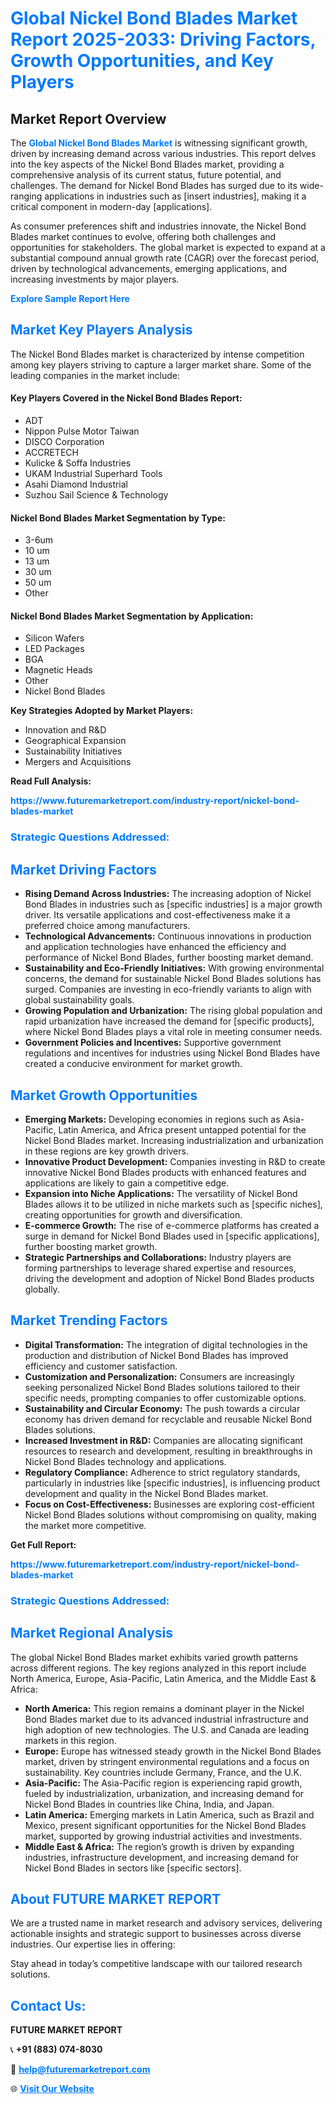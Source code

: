 <h1 style="color: #007BFF;">Global Nickel Bond Blades Market Report 2025-2033: Driving Factors, Growth Opportunities, and Key Players</h1>

<section id="overview">
<h2>Market Report Overview</h2>
<p>The <a href="https://www.futuremarketreport.com/industry-report/nickel-bond-blades-market" style="color: #007BFF; text-decoration: none;"><strong>Global Nickel Bond Blades Market</strong></a> is witnessing significant growth, driven by increasing demand across various industries. This report delves into the key aspects of the Nickel Bond Blades market, providing a comprehensive analysis of its current status, future potential, and challenges. The demand for Nickel Bond Blades has surged due to its wide-ranging applications in industries such as [insert industries], making it a critical component in modern-day [applications].</p>
<p>As consumer preferences shift and industries innovate, the Nickel Bond Blades market continues to evolve, offering both challenges and opportunities for stakeholders. The global market is expected to expand at a substantial compound annual growth rate (CAGR) over the forecast period, driven by technological advancements, emerging applications, and increasing investments by major players.</p>
</section>

<section id="overview">
<p><a href="https://www.futuremarketreport.com/request-sample/reportId=127916" style="color: #007BFF; text-decoration: none;"><strong>Explore Sample Report Here</strong></a></p>
</section>

<section id="key-players">
<h2 style="color: #007BFF;">Market Key Players Analysis</h2>
<p>The Nickel Bond Blades market is characterized by intense competition among key players striving to capture a larger market share. Some of the leading companies in the market include:</p>
<h4>Key Players Covered in the Nickel Bond Blades Report:</h4>
<ul><li>ADT</li><li>Nippon Pulse Motor Taiwan</li><li>DISCO Corporation</li><li>ACCRETECH</li><li>Kulicke &amp; Soffa Industries</li><li>UKAM Industrial Superhard Tools</li><li>Asahi Diamond Industrial</li><li>Suzhou Sail Science &amp; Technology</li></ul>
<h4>Nickel Bond Blades Market Segmentation by Type:</h4>
<ul><li>3-6um</li><li>10 um</li><li>13 um</li><li>30 um</li><li>50 um</li><li>Other</li></ul>

<h4>Nickel Bond Blades Market Segmentation by Application:</h4>
<ul><li>Silicon Wafers</li><li>LED Packages</li><li>BGA</li><li>Magnetic Heads</li><li>Other</li><li>Nickel Bond Blades</li></ul>
<p><strong>Key Strategies Adopted by Market Players:</strong></p>
<ul>
<li>Innovation and R&D</li>
<li>Geographical Expansion</li>
<li>Sustainability Initiatives</li>
<li>Mergers and Acquisitions</li>
</ul>
</section>

<section>
<p><strong>Read Full Analysis: </strong></p><a href="https://www.futuremarketreport.com/industry-report/nickel-bond-blades-market" style="color: #007BFF; text-decoration: none;"><strong>https://www.futuremarketreport.com/industry-report/nickel-bond-blades-market</strong></a>
<h3 style="color: #007BFF;">Strategic Questions Addressed:</h3>
</section>

<section id="driving-factors">
<h2 style="color: #007BFF;">Market Driving Factors</h2>
<ul>
<li><strong>Rising Demand Across Industries:</strong> The increasing adoption of Nickel Bond Blades in industries such as [specific industries] is a major growth driver. Its versatile applications and cost-effectiveness make it a preferred choice among manufacturers.</li>
<li><strong>Technological Advancements:</strong> Continuous innovations in production and application technologies have enhanced the efficiency and performance of Nickel Bond Blades, further boosting market demand.</li>
<li><strong>Sustainability and Eco-Friendly Initiatives:</strong> With growing environmental concerns, the demand for sustainable Nickel Bond Blades solutions has surged. Companies are investing in eco-friendly variants to align with global sustainability goals.</li>
<li><strong>Growing Population and Urbanization:</strong> The rising global population and rapid urbanization have increased the demand for [specific products], where Nickel Bond Blades plays a vital role in meeting consumer needs.</li>
<li><strong>Government Policies and Incentives:</strong> Supportive government regulations and incentives for industries using Nickel Bond Blades have created a conducive environment for market growth.</li>
</ul>
</section>

<section id="growth-opportunities">
<h2 style="color: #007BFF;">Market Growth Opportunities</h2>
<ul>
<li><strong>Emerging Markets:</strong> Developing economies in regions such as Asia-Pacific, Latin America, and Africa present untapped potential for the Nickel Bond Blades market. Increasing industrialization and urbanization in these regions are key growth drivers.</li>
<li><strong>Innovative Product Development:</strong> Companies investing in R&D to create innovative Nickel Bond Blades products with enhanced features and applications are likely to gain a competitive edge.</li>
<li><strong>Expansion into Niche Applications:</strong> The versatility of Nickel Bond Blades allows it to be utilized in niche markets such as [specific niches], creating opportunities for growth and diversification.</li>
<li><strong>E-commerce Growth:</strong> The rise of e-commerce platforms has created a surge in demand for Nickel Bond Blades used in [specific applications], further boosting market growth.</li>
<li><strong>Strategic Partnerships and Collaborations:</strong> Industry players are forming partnerships to leverage shared expertise and resources, driving the development and adoption of Nickel Bond Blades products globally.</li>
</ul>
</section>

<section id="trending-factors">
<h2 style="color: #007BFF;">Market Trending Factors</h2>
<ul>
<li><strong>Digital Transformation:</strong> The integration of digital technologies in the production and distribution of Nickel Bond Blades has improved efficiency and customer satisfaction.</li>
<li><strong>Customization and Personalization:</strong> Consumers are increasingly seeking personalized Nickel Bond Blades solutions tailored to their specific needs, prompting companies to offer customizable options.</li>
<li><strong>Sustainability and Circular Economy:</strong> The push towards a circular economy has driven demand for recyclable and reusable Nickel Bond Blades solutions.</li>
<li><strong>Increased Investment in R&D:</strong> Companies are allocating significant resources to research and development, resulting in breakthroughs in Nickel Bond Blades technology and applications.</li>
<li><strong>Regulatory Compliance:</strong> Adherence to strict regulatory standards, particularly in industries like [specific industries], is influencing product development and quality in the Nickel Bond Blades market.</li>
<li><strong>Focus on Cost-Effectiveness:</strong> Businesses are exploring cost-efficient Nickel Bond Blades solutions without compromising on quality, making the market more competitive.</li>
</ul>
</section>

<section>
<p><strong>Get Full Report: </strong></p><a href="https://www.futuremarketreport.com/industry-report/nickel-bond-blades-market" style="color: #007BFF; text-decoration: none;"><strong>https://www.futuremarketreport.com/industry-report/nickel-bond-blades-market</strong></a>
<h3 style="color: #007BFF;">Strategic Questions Addressed:</h3>
</section>


<section id="regional-analysis">
<h2 style="color: #007BFF;">Market Regional Analysis</h2>
<p>The global Nickel Bond Blades market exhibits varied growth patterns across different regions. The key regions analyzed in this report include North America, Europe, Asia-Pacific, Latin America, and the Middle East & Africa:</p>
<ul>
<li><strong>North America:</strong> This region remains a dominant player in the Nickel Bond Blades market due to its advanced industrial infrastructure and high adoption of new technologies. The U.S. and Canada are leading markets in this region.</li>
<li><strong>Europe:</strong> Europe has witnessed steady growth in the Nickel Bond Blades market, driven by stringent environmental regulations and a focus on sustainability. Key countries include Germany, France, and the U.K.</li>
<li><strong>Asia-Pacific:</strong> The Asia-Pacific region is experiencing rapid growth, fueled by industrialization, urbanization, and increasing demand for Nickel Bond Blades in countries like China, India, and Japan.</li>
<li><strong>Latin America:</strong> Emerging markets in Latin America, such as Brazil and Mexico, present significant opportunities for the Nickel Bond Blades market, supported by growing industrial activities and investments.</li>
<li><strong>Middle East & Africa:</strong> The region’s growth is driven by expanding industries, infrastructure development, and increasing demand for Nickel Bond Blades in sectors like [specific sectors].</li>
</ul>
</section>

<footer>
<h2 style="color: #007BFF;">About FUTURE MARKET REPORT</h2>
<p>We are a trusted name in market research and advisory services, delivering actionable insights and strategic support to businesses across diverse industries. Our expertise lies in offering:</p>

<p>Stay ahead in today’s competitive landscape with our tailored research solutions.</p>

<h2 style="color: #007BFF;">Contact Us:</h2>
<p><strong>FUTURE MARKET REPORT</strong></p>
<p>📞 <strong>+91 (883) 074-8030</strong></p>
<p>📧 <strong><a href="mailto:help@futuremarketreport.com" style="color: #007BFF;">help@futuremarketreport.com</a></strong></p>
<p>🌐 <strong><a href="https://www.futuremarketreport.com/" style="color: #007BFF;">Visit Our Website</a></strong></p>
</footer>